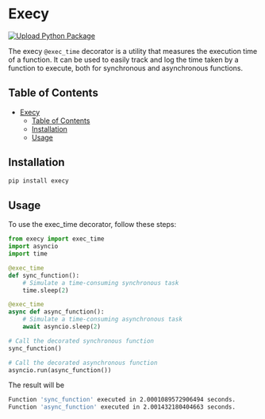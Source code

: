 # Execy
[![Upload Python Package](https://github.com/hglong16/execy/actions/workflows/python-publishing.yml/badge.svg)](https://github.com/hglong16/execy/actions/workflows/python-publishing.yml)

The execy `@exec_time` decorator is a utility that measures the execution time of a function. It can be used to easily track and log the time taken by a function to execute, both for synchronous and asynchronous functions.

## Table of Contents

- [Execy](#execy)
  - [Table of Contents](#table-of-contents)
  - [Installation](#installation)
  - [Usage](#usage)

## Installation

```bash
pip install execy
```

## Usage

To use the exec_time decorator, follow these steps:
```python
from execy import exec_time
import asyncio
import time

@exec_time
def sync_function():
    # Simulate a time-consuming synchronous task
    time.sleep(2)

@exec_time
async def async_function():
    # Simulate a time-consuming asynchronous task
    await asyncio.sleep(2)

# Call the decorated synchronous function
sync_function()

# Call the decorated asynchronous function
asyncio.run(async_function())
```

The result will be

```bash
Function 'sync_function' executed in 2.0001089572906494 seconds.
Function 'async_function' executed in 2.001432180404663 seconds.

```
